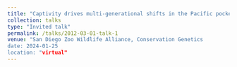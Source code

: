```yaml
---
title: "Captivity drives multi-generational shifts in the Pacific pocket mouse gut microbiome that mirror changing animal fitness"
collection: talks
type: "Invited talk"
permalink: /talks/2012-03-01-talk-1 
venue: "San Diego Zoo Wildlife Alliance, Conservation Genetics
date: 2024-01-25
location: "virtual"
---
```

